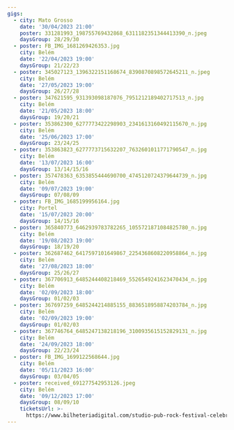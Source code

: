```yaml
---
gigs:
  - city: Mato Grosso
    date: '30/04/2023 21:00'
    poster: 331281993_198755769432868_6311182351344413390_n.jpeg
    daysGroup: 28/29/30
  - poster: FB_IMG_1681269426353.jpg
    city: Belém
    date: '22/04/2023 19:00'
    daysGroup: 21/22/23
  - poster: 345027123_1396322151168674_8390870898572645211_n.jpeg
    city: Belém
    date: '27/05/2023 19:00'
    daysGroup: 26/27/28
  - poster: 347621595_931393098187076_7951212189402717513_n.jpg
    city: Belém
    date: '21/05/2023 18:00'
    daysGroup: 19/20/21
  - poster: 353862300_6277773422298903_2341613160492115670_n.jpg
    city: Belém
    date: '25/06/2023 17:00'
    daysGroup: 23/24/25
  - poster: 353863823_6277773715632207_7632601011771790547_n.jpg
    city: Belém
    date: '13/07/2023 16:00'
    daysGroup: 13/14/15/16
  - poster: 357478363_6353855444690700_4745120724379644739_n.jpg
    city: Belém
    date: '09/07/2023 19:00'
    daysGroup: 07/08/09
  - poster: FB_IMG_1685199956164.jpg
    city: Portel
    date: '15/07/2023 20:00'
    daysGroup: 14/15/16
  - poster: 365840773_6462939783782265_1055721871084825780_n.jpg
    city: Belém
    date: '19/08/2023 19:00'
    daysGroup: 18/19/20
  - poster: 362687462_6417597101649867_2254368608220958864_n.jpg
    city: Belém
    date: '27/08/2023 18:00'
    daysGroup: 25/26/27
  - poster: 367706913_6485244408218469_5526549241623470434_n.jpg
    city: Belém
    date: '02/09/2023 18:00'
    daysGroup: 01/02/03
  - poster: 367697259_6485244214885155_8836518958874203784_n.jpg
    city: Belém
    date: '02/09/2023 19:00'
    daysGroup: 01/02/03
  - poster: 367746764_6485247138218196_3100935615152829131_n.jpg
    city: Belém
    date: '24/09/2023 18:00'
    daysGroup: 22/23/24
  - poster: FB_IMG_1699122568644.jpg
    city: Belém
    date: '05/11/2023 16:00'
    daysGroup: 03/04/05
  - poster: received_691277542953126.jpeg
    city: Belém
    date: '09/12/2023 17:00'
    daysGroup: 08/09/10
    ticketsUrl: >-
      https://www.bilheteriadigital.com/studio-pub-rock-festival-celebration-day-09-de-dezembro
---
```


